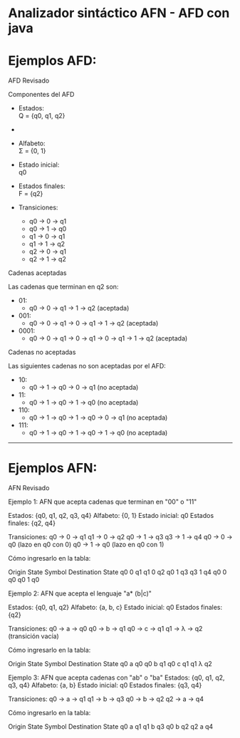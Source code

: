 
# Analizador sintáctico AFN - AFD con java
# Ejemplos AFD:

AFD Revisado

Componentes del AFD

- Estados:  
  Q = {q0, q1, q2}
- 
- Alfabeto:  
  Σ = {0, 1}

- Estado inicial:  
  q0

- Estados finales:  
  F = {q2}

- Transiciones:
    - q0 → 0 → q1
    - q0 → 1 → q0
    - q1 → 0 → q1
    - q1 → 1 → q2
    - q2 → 0 → q1
    - q2 → 1 → q2

Cadenas aceptadas

Las cadenas que terminan en q2 son:

- 01:
    - q0 → 0 → q1 → 1 → q2 (aceptada)
- 001:
    - q0 → 0 → q1 → 0 → q1 → 1 → q2 (aceptada)
- 0001:
    - q0 → 0 → q1 → 0 → q1 → 0 → q1 → 1 → q2 (aceptada)

Cadenas no aceptadas

Las siguientes cadenas no son aceptadas por el AFD:

- 10:
    - q0 → 1 → q0 → 0 → q1 (no aceptada)
- 11:
    - q0 → 1 → q0 → 1 → q0 (no aceptada)
- 110:
    - q0 → 1 → q0 → 1 → q0 → 0 → q1 (no aceptada)
- 111:
    - q0 → 1 → q0 → 1 → q0 → 1 → q0 (no aceptada)

________________________________________________________
# Ejemplos AFN:

AFN Revisado

Ejemplo 1: AFN que acepta cadenas que terminan en "00" o "11"

Estados: {q0, q1, q2, q3, q4}
Alfabeto: {0, 1}
Estado inicial: q0
Estados finales: {q2, q4}

Transiciones:
q0 → 0 → q1
q1 → 0 → q2
q0 → 1 → q3
q3 → 1 → q4
q0 → 0 → q0 (lazo en q0 con 0)
q0 → 1 → q0 (lazo en q0 con 1)

Cómo ingresarlo en la tabla:

Origin State	Symbol	Destination State
q0	0	q1
q1	0	q2
q0	1	q3
q3	1	q4
q0	0	q0
q0	1	q0

Ejemplo 2: AFN que acepta el lenguaje "a* (b|c)"

Estados: {q0, q1, q2}
Alfabeto: {a, b, c}
Estado inicial: q0
Estados finales: {q2}

Transiciones:
q0 → a → q0
q0 → b → q1
q0 → c → q1
q1 → λ → q2 (transición vacía)

Cómo ingresarlo en la tabla:

Origin State	Symbol	Destination State
q0	a	q0
q0	b	q1
q0	c	q1
q1	λ	q2

Ejemplo 3: AFN que acepta cadenas con "ab" o "ba"
Estados: {q0, q1, q2, q3, q4}
Alfabeto: {a, b}
Estado inicial: q0
Estados finales: {q3, q4}

Transiciones:
q0 → a → q1
q1 → b → q3
q0 → b → q2
q2 → a → q4

Cómo ingresarlo en la tabla:

Origin State	Symbol	Destination State
q0	a	q1
q1	b	q3
q0	b	q2
q2	a	q4



